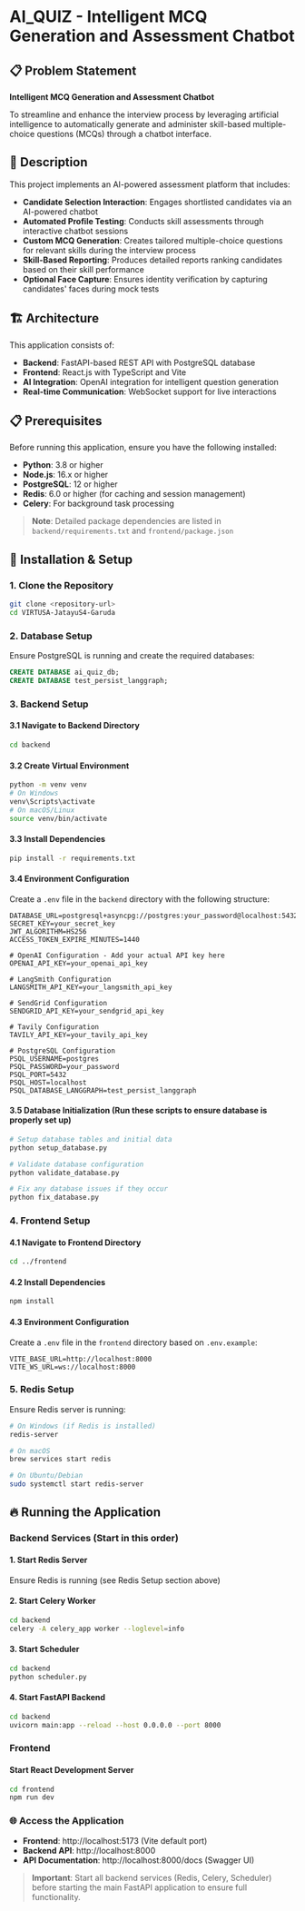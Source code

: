 # AI_QUIZ - Intelligent MCQ Generation and Assessment Chatbot

## 📋 Problem Statement

**Intelligent MCQ Generation and Assessment Chatbot**

To streamline and enhance the interview process by leveraging artificial intelligence to automatically generate and administer skill-based multiple-choice questions (MCQs) through a chatbot interface.

## 🎯 Description

This project implements an AI-powered assessment platform that includes:

- **Candidate Selection Interaction**: Engages shortlisted candidates via an AI-powered chatbot
- **Automated Profile Testing**: Conducts skill assessments through interactive chatbot sessions
- **Custom MCQ Generation**: Creates tailored multiple-choice questions for relevant skills during the interview process
- **Skill-Based Reporting**: Produces detailed reports ranking candidates based on their skill performance
- **Optional Face Capture**: Ensures identity verification by capturing candidates' faces during mock tests

## 🏗️ Architecture

This application consists of:

- **Backend**: FastAPI-based REST API with PostgreSQL database
- **Frontend**: React.js with TypeScript and Vite
- **AI Integration**: OpenAI integration for intelligent question generation
- **Real-time Communication**: WebSocket support for live interactions

## 📋 Prerequisites

Before running this application, ensure you have the following installed:

- **Python**: 3.8 or higher
- **Node.js**: 16.x or higher
- **PostgreSQL**: 12 or higher
- **Redis**: 6.0 or higher (for caching and session management)
- **Celery**: For background task processing

> **Note**: Detailed package dependencies are listed in `backend/requirements.txt` and `frontend/package.json`

## 🚀 Installation & Setup

### 1. Clone the Repository

```bash
git clone <repository-url>
cd VIRTUSA-JatayuS4-Garuda
```

### 2. Database Setup

Ensure PostgreSQL is running and create the required databases:

```sql
CREATE DATABASE ai_quiz_db;
CREATE DATABASE test_persist_langgraph;
```

### 3. Backend Setup

#### 3.1 Navigate to Backend Directory

```bash
cd backend
```

#### 3.2 Create Virtual Environment

```bash
python -m venv venv
# On Windows
venv\Scripts\activate
# On macOS/Linux
source venv/bin/activate
```

#### 3.3 Install Dependencies

```bash
pip install -r requirements.txt
```

#### 3.4 Environment Configuration

Create a `.env` file in the `backend` directory with the following structure:

```env
DATABASE_URL=postgresql+asyncpg://postgres:your_password@localhost:5432/ai_quiz_db
SECRET_KEY=your_secret_key
JWT_ALGORITHM=HS256
ACCESS_TOKEN_EXPIRE_MINUTES=1440

# OpenAI Configuration - Add your actual API key here
OPENAI_API_KEY=your_openai_api_key

# LangSmith Configuration
LANGSMITH_API_KEY=your_langsmith_api_key

# SendGrid Configuration
SENDGRID_API_KEY=your_sendgrid_api_key

# Tavily Configuration
TAVILY_API_KEY=your_tavily_api_key

# PostgreSQL Configuration
PSQL_USERNAME=postgres
PSQL_PASSWORD=your_password
PSQL_PORT=5432
PSQL_HOST=localhost
PSQL_DATABASE_LANGGRAPH=test_persist_langgraph
```

#### 3.5 Database Initialization (Run these scripts to ensure database is properly set up)

```bash
# Setup database tables and initial data
python setup_database.py

# Validate database configuration
python validate_database.py

# Fix any database issues if they occur
python fix_database.py
```

### 4. Frontend Setup

#### 4.1 Navigate to Frontend Directory

```bash
cd ../frontend
```

#### 4.2 Install Dependencies

```bash
npm install
```

#### 4.3 Environment Configuration

Create a `.env` file in the `frontend` directory based on `.env.example`:

```env
VITE_BASE_URL=http://localhost:8000
VITE_WS_URL=ws://localhost:8000
```

### 5. Redis Setup

Ensure Redis server is running:

```bash
# On Windows (if Redis is installed)
redis-server

# On macOS
brew services start redis

# On Ubuntu/Debian
sudo systemctl start redis-server
```

## 🔥 Running the Application

### Backend Services (Start in this order)

#### 1. Start Redis Server

Ensure Redis is running (see Redis Setup section above)

#### 2. Start Celery Worker

```bash
cd backend
celery -A celery_app worker --loglevel=info
```

#### 3. Start Scheduler

```bash
cd backend
python scheduler.py
```

#### 4. Start FastAPI Backend

```bash
cd backend
uvicorn main:app --reload --host 0.0.0.0 --port 8000
```

### Frontend

#### Start React Development Server

```bash
cd frontend
npm run dev
```

### 🌐 Access the Application

- **Frontend**: http://localhost:5173 (Vite default port)
- **Backend API**: http://localhost:8000
- **API Documentation**: http://localhost:8000/docs (Swagger UI)

> **Important**: Start all backend services (Redis, Celery, Scheduler) before starting the main FastAPI application to ensure full functionality.
